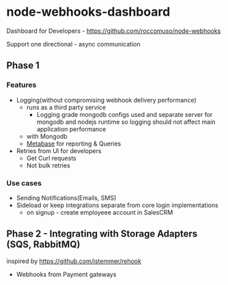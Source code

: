 # node-webhooks-dashboard
Dashboard for Developers - https://github.com/roccomuso/node-webhooks

Support one directional - async communication

## Phase 1
### Features
- Logging(without compromising webhook delivery performance)
  - runs as a third party service
    - Logging grade mongodb configs used and separate server for mongodb and nodejs runtime so logging should not affect main application performance
  - with Mongodb
  - [Metabase](https://www.metabase.com/) for reporting & Queries
- Retries from UI for developers
  - Get Curl requests
  - Not bulk retries

### Use cases
- Sending Notifications(Emails, SMS)
- Sideload or keep integrations separate from core login implementations
  - on signup - create employeee account in SalesCRM

## Phase 2 - Integrating with Storage Adapters (SQS, RabbitMQ)
inspired by https://github.com/jstemmer/rehook
- Webhooks from Payment gateways
